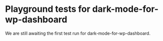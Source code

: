 # Playground tests for dark-mode-for-wp-dashboard
We are still awaiting the first test run for dark-mode-for-wp-dashboard.
